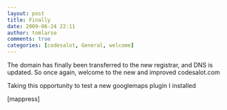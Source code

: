 ```yaml
---
layout: post
title: Finally
date: 2009-06-24 22:11
author: tomlarse
comments: true
categories: [codesalot, General, welcome]
---
```

The domain has finally been transferred to the new registrar, and DNS is updated. So once again, welcome to the new and improved codesalot.com

Taking this opportunity to test a new googlemaps plugin I installed

[mappress] 
